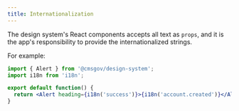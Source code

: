 ```yaml
---
title: Internationalization
---
```


The design system's React components accepts all text as `props`, and it is the app's responsibility to provide the internationalized strings.

For example:

```jsx
import { Alert } from '@cmsgov/design-system';
import i18n from 'i18n';

export default function() {
  return <Alert heading={i18n('success')}>{i18n('account.created')}</Alert>;
}
```
